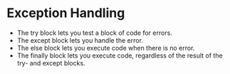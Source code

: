 # Exception Handling
- The try block lets you test a block of code for errors.
- The except block lets you handle the error.
- The else block lets you execute code when there is no error.
- The finally block lets you execute code, regardless of the result of the try- and except blocks.
